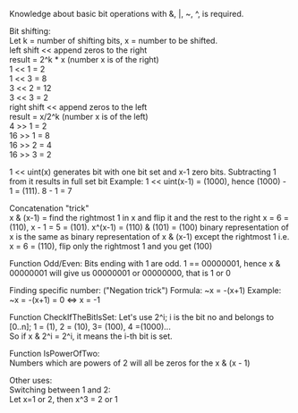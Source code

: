 Knowledge about basic bit operations with &, |, ~, ^, is required.  

Bit shifting:  
Let k = number of shifting bits, x = number to be shifted.  
left shift << append zeros to the right  
result = 2^k * x (number x is of the right)  
1 << 1 = 2  
1 << 3 = 8  
3 << 2 = 12  
3 << 3 = 2  
right shift << append zeros to the left  
result = x/2^k (number x is of the left)  
4 >> 1 = 2  
16 >> 1 = 8  
16 >> 2 = 4  
16 >> 3 = 2  

1 << uint(x) generates bit with one bit set and x-1 zero bits. Subtracting 1 from it results in full set bit
Example: 1 << uint(x-1) = (1000), hence (1000) - 1 = (111). 8 - 1 = 7  

Concatenation "trick"  
x & (x-1) = find the rightmost 1 in x and flip it and the rest to the right
x = 6 = (110), x - 1 = 5 = (101). x^(x-1) = (110) & (101) = (100)
binary representation of x is the same as binary representation of x & (x-1) except the rightmost 1
i.e. x = 6 = (110), flip only the rightmost 1 and you get (100)  

Function Odd/Even:
Bits ending with 1 are odd.
1 == 00000001, hence x & 00000001 will give us 00000001 or 00000000, that is 1 or 0  

Finding specific number: ("Negation trick")
Formula: ~x = -(x+1)
Example: ~x = -(x+1) = 0 <=> x = -1  

Function CheckIfTheBitIsSet:
Let's use 2^i; i is the bit no and belongs to [0..n];
1 = (1), 2 = (10), 3= (100), 4 =(1000)...  
So if x & 2^i = 2^i, it means the i-th bit is set.  

Function IsPowerOfTwo:  
Numbers which are powers of 2 will all be zeros for the x & (x - 1)  

Other uses:  
Switching between 1 and 2:  
Let x=1 or 2, then x^3 = 2 or 1